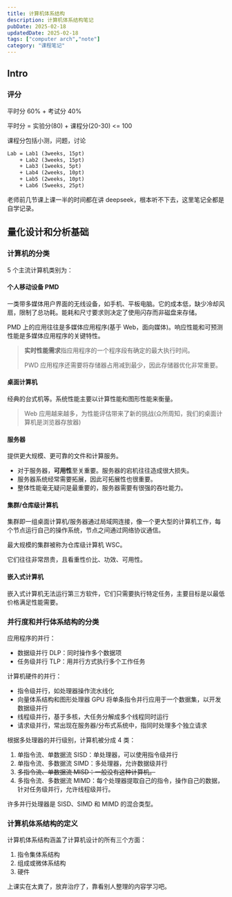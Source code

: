 ```yaml
---
title: 计算机体系结构
description: 计算机体系结构笔记
pubDate: 2025-02-18
updatedDate: 2025-02-18
tags: ["computer arch","note"]
category: "课程笔记"
---
```

## Intro

### 评分

平时分 60% + 考试分 40%

平时分 = 实验分(80) + 课程分(20-30) <= 100

课程分包括小测，问题，讨论

```txt
Lab = Lab1 (3weeks, 15pt)
    + Lab2 (3weeks, 15pt)
    + Lab3 (1weeks, 5pt)
    + Lab4 (2weeks, 10pt)
    + Lab5 (2weeks, 10pt)
    + Lab6 (5weeks, 25pt)
```

老师前几节课上课一半的时间都在讲 deepseek，根本听不下去，这里笔记全都是自学记录。

## 量化设计和分析基础

### 计算机的分类

5 个主流计算机类别为：

#### 个人移动设备 PMD

一类带多媒体用户界面的无线设备，如手机、平板电脑。它的成本低，缺少冷却风扇，限制了总功耗。能耗和尺寸要求则决定了使用闪存而非磁盘来存储。

PMD 上的应用往往是多媒体应用程序(基于 Web，面向媒体)。响应性能和可预测性能是多媒体应用程序的关键特性。

> **实时性能需求**指应用程序的一个程序段有确定的最大执行时间。
>
> PWD 应用程序还需要将存储器占用减到最少，因此存储器优化非常重要。

#### 桌面计算机

经典的台式机等。系统性能主要以计算性能和图形性能来衡量。

> Web 应用越来越多，为性能评估带来了新的挑战(众所周知，我们的桌面计算机是浏览器存放器)

#### 服务器

提供更大规模、更可靠的文件和计算服务。

- 对于服务器，**可用性**至关重要。服务器的宕机往往造成很大损失。
- 服务器系统经常需要拓展，因此可拓展性也很重要。
- 整体性能毫无疑问是最重要的，服务器需要有很强的吞吐能力。

#### 集群/仓库级计算机

集群即一组桌面计算机/服务器通过局域网连接，像一个更大型的计算机工作，每个节点运行自己的操作系统，节点之间通过网络协议通信。

最大规模的集群被称为仓库级计算机 WSC。

它们往往非常昂贵，且看重性价比、功效、可用性。

#### 嵌入式计算机

嵌入式计算机无法运行第三方软件，它们只需要执行特定任务，主要目标是以最低价格满足性能需要。

### 并行度和并行体系结构的分类

应用程序的并行：

- 数据级并行 DLP：同时操作多个数据项
- 任务级并行 TLP：用并行方式执行多个工作任务

计算机硬件的并行：

- 指令级并行，如处理器操作流水线化
- 向量体系结构和图形处理器 GPU 将单条指令并行应用于一个数据集，以开发数据级并行
- 线程级并行，基于多核，大任务分解成多个线程同时运行
- 请求级并行，常出现在服务器/分布式系统中，指同时处理多个独立请求

根据多处理器的并行级别，计算机被分成 4 类：

1. 单指令流、单数据流 SISD：单处理器，可以使用指令级并行
2. 单指令流、多数据流 SIMD：多处理器，允许数据级并行
3. ~~多指令流、单数据流 MISD：一般没有这种计算机。~~
4. 多指令流、多数据流 MIMD：每个处理器提取自己的指令，操作自己的数据，针对任务级并行，允许线程级并行。

许多并行处理器是 SISD、SIMD 和 MIMD 的混合类型。

### 计算机体系结构的定义

计算机体系结构涵盖了计算机设计的所有三个方面：

1. 指令集体系结构
2. 组成或微体系结构
3. 硬件

上课实在太粪了，放弃治疗了，靠看别人整理的内容学习吧。